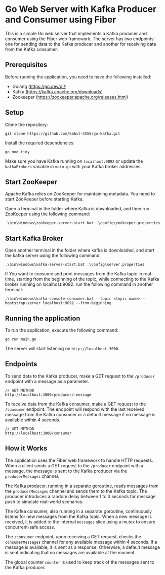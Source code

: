 # Go Web Server with Kafka Producer and Consumer using Fiber

This is a simple Go web server that implements a Kafka producer and consumer using the Fiber web framework. The server has two endpoints: one for sending data to the Kafka producer and another for receiving data from the Kafka consumer.

## Prerequisites

Before running the application, you need to have the following installed:
- Golang (https://go.dev/dl/)
- Kafka (https://kafka.apache.org/downloads)
- Zookeeper (https://zookeeper.apache.org/releases.html)

## Setup

Clone the repository:

```
git clone https://github.com/Sahil-4555/go-kafka.git
```

Install the required dependencies:

```
go mod tidy
```

Make sure you have Kafka running on `localhost:9092` or update the `kafkaBrokers` variable in `main.go` with your Kafka broker addresses.

## Start ZooKeeper

Apache Kafka relies on ZooKeeper for maintaining metadata. You need to start ZooKeeper before starting Kafka.

Open a terminal in the folder where Kafka is downloaded, and then run ZooKeeper using the following command:

```
.\bin\windows\zookeeper-server-start.bat .\config\zookeeper.properties
```

## Start Kafka Broker

Open another terminal in the folder where kafka is downloaded, and start the kafka server using the following command:

```
.\bin\windows\kafka-server-start.bat .\config\server.properties
```

If You want to consume and print messages from the Kafka topic in real-time, starting from the beginning of the topic, while connecting to the Kafka broker running on localhost:9092. run the following command in another terminal:

```
.\bin\windows\kafka-console-consumer.bat --topic <topic name> --bootstrap-server localhost:9092 --from-beginning
```

## Running the application

To run the application, execute the following command:

```
go run main.go
```

The server will start listening on `http://localhost:3000`.

## Endpoints

To send data to the Kafka producer, make a GET request to the `/producer` endpoint with a message as a parameter.

```
// GET METHOD
http://localhost:3000/producer/:message
```

To receive data from the Kafka consumer, make a GET request to the `/consumer` endpoint. The endpoint will respond with the last received message from the Kafka consumer or a default message if no message is available within 4 seconds.

```
// GET METHOD
http://localhost:3000/consumer
```

## How it Works

The application uses the Fiber web framework to handle HTTP requests. When a client sends a GET request to the `/producer` endpoint with a message, the message is sent to the Kafka producer via the `producerMessages` channel.

The Kafka producer, running in a separate goroutine, reads messages from the `producerMessages` channel and sends them to the Kafka topic. The producer introduces a random delay between 1 to 3 seconds for message push to simulate real-world scenarios.

The Kafka consumer, also running in a separate goroutine, continuously listens for new messages from the Kafka topic. When a new message is received, it is added to the internal `messages` slice using a mutex to ensure concurrent-safe access.

The `/consumer` endpoint, upon receiving a GET request, checks the `consumerMessages` channel for any available message within 4 seconds. If a message is available, it is sent as a response. Otherwise, a default message is sent indicating that no messages are available at the moment.

The global counter `counter` is used to keep track of the messages sent to the Kafka producer.








